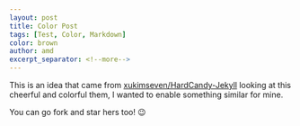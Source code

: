 ```yaml
---
layout: post
title: Color Post
tags: [Test, Color, Markdown]
color: brown
author: amd
excerpt_separator: <!--more-->
---
```


This is an idea that came from [xukimseven/HardCandy-Jekyll](https://github.com/xukimseven/HardCandy-Jekyll) 
looking at this cheerful and colorful them, I wanted to enable something similar for mine.

You can go fork and star hers too! 😉

<!--more-->
